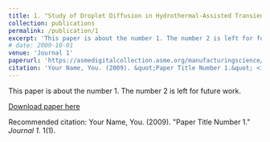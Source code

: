 ```yaml
---
title: 1. "Study of Droplet Diffusion in Hydrothermal-Assisted Transient Jet Fusion of Ceramics"
collection: publications
permalink: /publication/1
excerpt: 'This paper is about the number 1. The number 2 is left for future work.'
# date: 2009-10-01
venue: 'Journal 1'
paperurl: 'https://asmedigitalcollection.asme.org/manufacturingscience/article-abstract/143/5/051001/1086995/Study-of-Droplet-Diffusion-in-Hydrothermal?redirectedFrom=fulltext'
citation: 'Your Name, You. (2009). &quot;Paper Title Number 1.&quot; <i>Journal 1</i>. 1(1).'
---
```

This paper is about the number 1. The number 2 is left for future work.

[Download paper here](http://academicpages.github.io/files/paper1.pdf)

Recommended citation: Your Name, You. (2009). "Paper Title Number 1." <i>Journal 1</i>. 1(1).